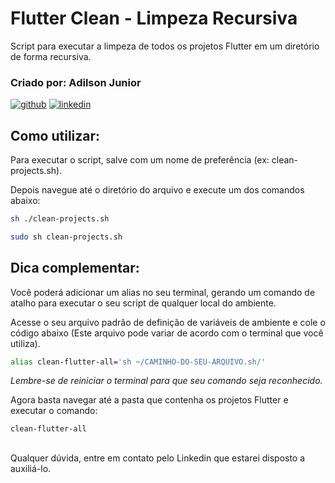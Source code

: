 # Flutter Clean - Limpeza Recursiva

Script para executar a limpeza de todos os projetos Flutter em um diretório de forma recursiva.

### Criado por: Adilson Junior
[![github](https://img.shields.io/badge/GitHub-100000?style=for-the-badge&logo=github&logoColor=white)](https://github.com/adilsonjuniordev)
[![linkedin](https://img.shields.io/badge/linkedin-0A66C2?style=for-the-badge&logo=linkedin&logoColor=white)](https://www.linkedin.com/in/adilsonjuniordev/)

## Como utilizar:

Para executar o script, salve com um nome de preferência (ex: clean-projects.sh).

Depois navegue até o diretório do arquivo e execute um dos comandos abaixo:

```bash
sh ./clean-projects.sh
```

```bash
sudo sh clean-projects.sh
```

## Dica complementar:
Você poderá adicionar um alias no seu terminal, gerando um comando de atalho para executar o seu script de qualquer local do ambiente. 

Acesse o seu arquivo padrão de definição de variáveis de ambiente e cole o código abaixo (Este arquivo pode variar de acordo com o terminal que você utiliza).

```bash
alias clean-flutter-all='sh ~/CAMINHO-DO-SEU-ARQUIVO.sh/'
```
_Lembre-se de reiniciar o terminal para que seu comando seja reconhecido._

Agora basta navegar até a pasta que contenha os projetos Flutter e executar o comando:

```bash
clean-flutter-all
```

##

Qualquer dúvida, entre em contato pelo Linkedin que estarei disposto a auxiliá-lo.
